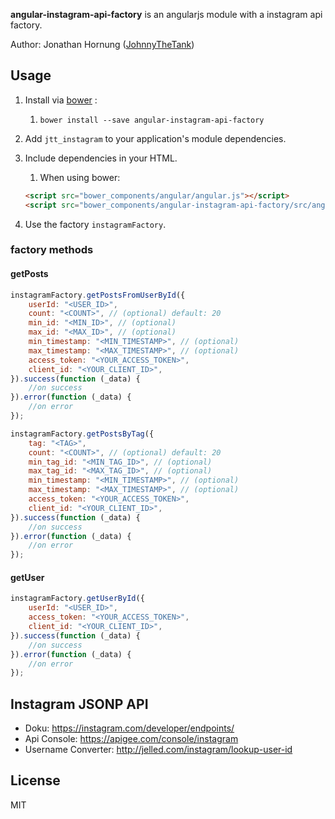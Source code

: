 **angular-instagram-api-factory** is an angularjs module with a instagram api factory.

Author: Jonathan Hornung ([JohnnyTheTank](https://github.com/JohnnyTheTank))


## Usage

1. Install via [bower](http://bower.io/) :
    1. `bower install --save angular-instagram-api-factory`
2. Add `jtt_instagram` to your application's module dependencies.
3. Include dependencies in your HTML.
    1. When using bower:

    ```html
    <script src="bower_components/angular/angular.js"></script>
    <script src="bower_components/angular-instagram-api-factory/src/angular-instagram-api-factory.js"></script>
    ```

4. Use the factory `instagramFactory`.


### factory methods

#### getPosts


```js
instagramFactory.getPostsFromUserById({
    userId: "<USER_ID>",
    count: "<COUNT>", // (optional) default: 20
    min_id: "<MIN_ID>", // (optional)
    max_id: "<MAX_ID>", // (optional)
    min_timestamp: "<MIN_TIMESTAMP>", // (optional)
    max_timestamp: "<MAX_TIMESTAMP>", // (optional)
    access_token: "<YOUR_ACCESS_TOKEN>",
    client_id: "<YOUR_CLIENT_ID>",
}).success(function (_data) {
    //on success
}).error(function (_data) {
    //on error
});
```

```js
instagramFactory.getPostsByTag({
    tag: "<TAG>",
    count: "<COUNT>", // (optional) default: 20
    min_tag_id: "<MIN_TAG_ID>", // (optional)
    max_tag_id: "<MAX_TAG_ID>", // (optional)
    min_timestamp: "<MIN_TIMESTAMP>", // (optional)
    max_timestamp: "<MAX_TIMESTAMP>", // (optional)
    access_token: "<YOUR_ACCESS_TOKEN>",
    client_id: "<YOUR_CLIENT_ID>",
}).success(function (_data) {
    //on success
}).error(function (_data) {
    //on error
});
```


#### getUser
```js
instagramFactory.getUserById({
    userId: "<USER_ID>",
    access_token: "<YOUR_ACCESS_TOKEN>",
    client_id: "<YOUR_CLIENT_ID>",
}).success(function (_data) {
    //on success
}).error(function (_data) {
    //on error
});
```


## Instagram JSONP API

* Doku: https://instagram.com/developer/endpoints/
* Api Console: https://apigee.com/console/instagram
* Username Converter: http://jelled.com/instagram/lookup-user-id


## License

MIT
